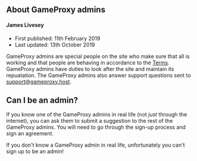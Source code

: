 ## About GameProxy admins
#### James Livesey
* First published: 11th February 2019
* Last updated: 13th October 2019

GameProxy admins are special people on the site who make sure that all is
working and that people are behaving in accordance to the [Terms](/terms.html).
GameProxy admins have duties to look after the site and maintain its
repuatation. The GameProxy admins also answer support questions sent to
[support@gameproxy.host](mailto:support@gameproxy.host).

## Can I be an admin?
If you know one of the GameProxy admins in real life (not _just_ through the
internet), you can ask them to submit a suggestion to the rest of the GameProxy
admins. You will need to go through the sign-up process and sign an agreement.

If you don't know a GameProxy admin in real life, unfortunately you can't sign
up to be an admin!